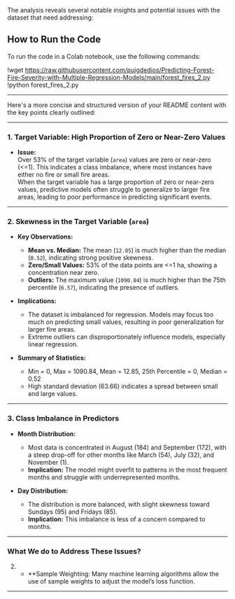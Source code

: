 The analysis reveals several notable insights and potential issues with the dataset that need addressing:

## How to Run the Code

To run the code in a Colab notebook, use the following commands:

!wget https://raw.githubusercontent.com/puigdedios/Predicting-Forest-Fire-Severity-with-Multiple-Regression-Models/main/forest_fires_2.py !python forest_fires_2.py

---

Here's a more concise and structured version of your README content with the key points clearly outlined:

---

### **1. Target Variable: High Proportion of Zero or Near-Zero Values**

- **Issue:**  
  Over 53% of the target variable (`area`) values are zero or near-zero (<=1). This indicates a class imbalance, where most instances have either no fire or small fire areas.  
  When the target variable has a large proportion of zero or near-zero values, predictive models often struggle to generalize to larger fire areas, leading to poor performance in predicting significant events.

---

### **2. Skewness in the Target Variable (`area`)**

- **Key Observations:**
  - **Mean vs. Median:** The mean (`12.85`) is much higher than the median (`0.52`), indicating strong positive skewness.
  - **Zero/Small Values:** 53% of the data points are <=1 ha, showing a concentration near zero.
  - **Outliers:** The maximum value (`1090.84`) is much higher than the 75th percentile (`6.57`), indicating the presence of outliers.

- **Implications:**
  - The dataset is imbalanced for regression. Models may focus too much on predicting small values, resulting in poor generalization for larger fire areas.
  - Extreme outliers can disproportionately influence models, especially linear regression.

- **Summary of Statistics:**
  - Min = 0, Max = 1090.84, Mean = 12.85, 25th Percentile = 0, Median = 0.52
  - High standard deviation (63.66) indicates a spread between small and large values.

---

### **3. Class Imbalance in Predictors**

- **Month Distribution:**
  - Most data is concentrated in August (184) and September (172), with a steep drop-off for other months like March (54), July (32), and November (1).
  - **Implication:** The model might overfit to patterns in the most frequent months and struggle with underrepresented months.

- **Day Distribution:**
  - The distribution is more balanced, with slight skewness toward Sundays (95) and Fridays (85).
  - **Implication:** This imbalance is less of a concern compared to months.

---

### **What We do to Address These Issues?**



2. - **Sample Weighting: Many machine learning algorithms allow the use of sample weights to adjust the model’s loss function.
 

---
